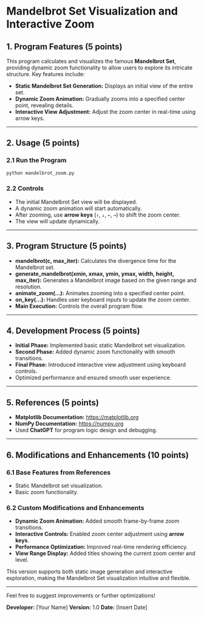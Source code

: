 # Mandelbrot Set Visualization and Interactive Zoom

## 1. Program Features (5 points)
This program calculates and visualizes the famous **Mandelbrot Set**, providing dynamic zoom functionality to allow users to explore its intricate structure. Key features include:

- **Static Mandelbrot Set Generation:** Displays an initial view of the entire set.
- **Dynamic Zoom Animation:** Gradually zooms into a specified center point, revealing details.
- **Interactive View Adjustment:** Adjust the zoom center in real-time using arrow keys.

---

## 2. Usage (5 points)

### 2.1 Run the Program
```bash
python mandelbrot_zoom.py
```

### 2.2 Controls
- The initial Mandelbrot Set view will be displayed.
- A dynamic zoom animation will start automatically.
- After zooming, use **arrow keys** (`↑`, `↓`, `←`, `→`) to shift the zoom center.
- The view will update dynamically.

---

## 3. Program Structure (5 points)

- **mandelbrot(c, max_iter):** Calculates the divergence time for the Mandelbrot set.
- **generate_mandelbrot(xmin, xmax, ymin, ymax, width, height, max_iter):** Generates a Mandelbrot image based on the given range and resolution.
- **animate_zoom(...):** Animates zooming into a specified center point.
- **on_key(...):** Handles user keyboard inputs to update the zoom center.
- **Main Execution:** Controls the overall program flow.

---

## 4. Development Process (5 points)

- **Initial Phase:** Implemented basic static Mandelbrot set visualization.
- **Second Phase:** Added dynamic zoom functionality with smooth transitions.
- **Final Phase:** Introduced interactive view adjustment using keyboard controls.
- Optimized performance and ensured smooth user experience.

---

## 5. References (5 points)

- **Matplotlib Documentation:** https://matplotlib.org
- **NumPy Documentation:** https://numpy.org
- Used **ChatGPT** for program logic design and debugging.

---

## 6. Modifications and Enhancements (10 points)

### 6.1 Base Features from References
- Static Mandelbrot set visualization.
- Basic zoom functionality.

### 6.2 Custom Modifications and Enhancements
- **Dynamic Zoom Animation:** Added smooth frame-by-frame zoom transitions.
- **Interactive Controls:** Enabled zoom center adjustment using **arrow keys**.
- **Performance Optimization:** Improved real-time rendering efficiency.
- **View Range Display:** Added titles showing the current zoom center and level.

This version supports both static image generation and interactive exploration, making the Mandelbrot Set visualization intuitive and flexible.

---

Feel free to suggest improvements or further optimizations!

**Developer:** [Your Name]
**Version:** 1.0
**Date:** [Insert Date]

